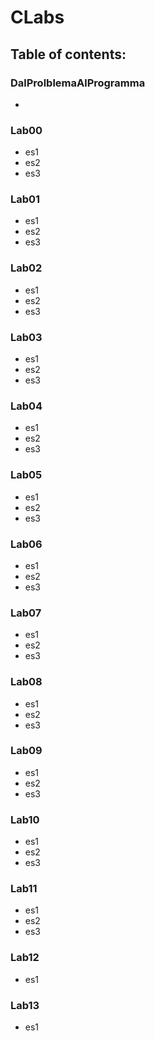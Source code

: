 # CLabs
## Table of contents:
### DalProlblemaAlProgramma
  *
### Lab00
  * es1
  * es2
  * es3

### Lab01
  * es1
  * es2
  * es3
  
### Lab02
  * es1
  * es2
  * es3
  
### Lab03
  * es1
  * es2
  * es3
  
### Lab04
  * es1
  * es2
  * es3
  
### Lab05
  * es1
  * es2
  * es3
  
### Lab06
  * es1
  * es2
  * es3
  
### Lab07
  * es1
  * es2
  * es3
  
### Lab08
  * es1
  * es2
  * es3
  
### Lab09
  * es1
  * es2
  * es3
  
### Lab10
  * es1
  * es2
  * es3
  
### Lab11
  * es1
  * es2
  * es3
  
### Lab12
  * es1
  
### Lab13
  * es1
